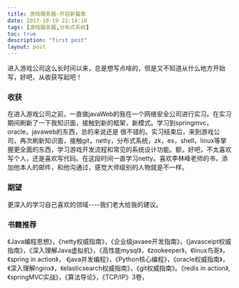 ```yaml
---
title: 游戏服务器-开启新篇章
date: 2017-10-19 22:14:18
tags: [游戏服务器,分布式系统]
toc: true
description: "first post"
layout: post
---
```

进入游戏公司这么长时间以来，总是想写点啥的，但是又不知道从什么地方开始写，好吧，从收获写起吧！
<!-- more -->
### 收获
在进入游戏公司之前，一直做javaWeb的我在一个网络安全公司进行实习。在实习期间刷新了一下我知识面，接触到新的框架，新模式。学习到springmvc，oracle，javaweb的东西，总的来说还是
很不错的。实习结束后，来到游戏公司，再次刷新知识面，接触git，netty，分布式系统，zk，es，shell，linux等掌握更全面的东西，学习游戏开发流程和常见的系统设计功能。额，好吧，不太喜欢
写个人，还是喜欢写代码。在这段时间一直学习netty。喜欢李林峰老师的书，添加他本人的邮件，和他沟通过，感觉大师级别的人物就是不一样。
### 期望
更深入的学习自己喜欢的领域----我们老大给我的建议。

### 书籍推荐
《Java编程思想》，《netty权威指南》，《企业级javaee开发指南》，《javasceipt权威指南》，《深入理解Java虚拟机》，《高性能mysql》，《zookeeper》，《linux鸟哥》，《spring in action》，
《java并发编程》，《Python核心编程》，《oracle权威指南》，《深入理解nginx》，《elasticsearch权威指南》，《git权威指南》。《redis in action》,《springMVC实战》，《算法导论》，《TCP/IP》3卷，

